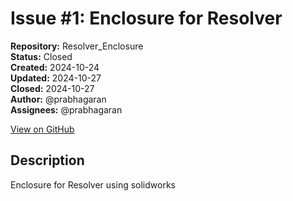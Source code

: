 # Issue #1: Enclosure for Resolver

**Repository:** Resolver_Enclosure  
**Status:** Closed  
**Created:** 2024-10-24  
**Updated:** 2024-10-27  
**Closed:** 2024-10-27  
**Author:** @prabhagaran  
**Assignees:** @prabhagaran  

[View on GitHub](https://github.com/Simtestlab/Resolver_Enclosure/issues/1)

## Description

Enclosure for Resolver  using solidworks 